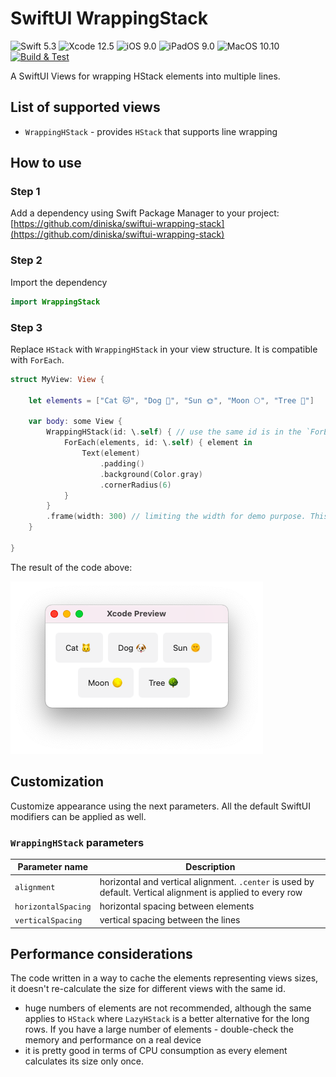 # SwiftUI WrappingStack

![Swift 5.3](https://img.shields.io/badge/Swift-5.3-FA5B2C) ![Xcode 12.5](https://img.shields.io/badge/Xcode-12-44B3F6) ![iOS 9.0](https://img.shields.io/badge/iOS-8.0-178DF6) ![iPadOS 9.0](https://img.shields.io/badge/iPadOS-8.0-178DF6) ![MacOS 10.10](https://img.shields.io/badge/MacOS-10.10-178DF6) [![Build & Test](https://github.com/diniska/swiftui-wrapping-stack/actions/workflows/test.yml/badge.svg)](https://github.com/diniska/swiftui-wrapping-stack/actions/workflows/test.yml)

A SwiftUI Views for wrapping HStack elements into multiple lines.

## List of supported views

* `WrappingHStack` - provides `HStack` that supports line wrapping

## How to use
### Step 1
Add a dependency using Swift Package Manager to your project: [https://github.com/diniska/swiftui-wrapping-stack](https://github.com/diniska/swiftui-wrapping-stack)

### Step 2
Import the dependency

```swift
import WrappingStack
```

### Step 3
Replace `HStack` with `WrappingHStack` in your view structure. It is compatible with `ForEach`. 
 
```swift
struct MyView: View {

    let elements = ["Cat 🐱", "Dog 🐶", "Sun 🌞", "Moon 🌕", "Tree 🌳"]
    
    var body: some View {
        WrappingHStack(id: \.self) { // use the same id is in the `ForEach` below
            ForEach(elements, id: \.self) { element in
                Text(element)
                    .padding()
                    .background(Color.gray)
                    .cornerRadius(6)
            }
        }
        .frame(width: 300) // limiting the width for demo purpose. This line is not needed in real code
    }
    
}
```

The result of the code above:

![WrappingHStack for macOS](./Docs/Resources/wrapping-hstack-macos.png)


## Customization

Customize appearance using the next parameters. All the default SwiftUI modifiers can be applied as well.

### `WrappingHStack` parameters

Parameter name | Description
---------------|--------------
`alignment`    | horizontal and vertical alignment. `.center` is used by default. Vertical alignment is applied to every row
`horizontalSpacing` | horizontal spacing between elements
`verticalSpacing` | vertical spacing between the lines

## Performance considerations

The code written in a way to cache the elements representing views sizes, it doesn't re-calculate the size for different views with the same id.

* huge numbers of elements are not recommended, although the same applies to `HStack` where `LazyHStack` is a better alternative for the long rows. If you have a large number of elements - double-check the memory and performance on a real device
* it is pretty good in terms of CPU consumption as every element calculates its size only once.
